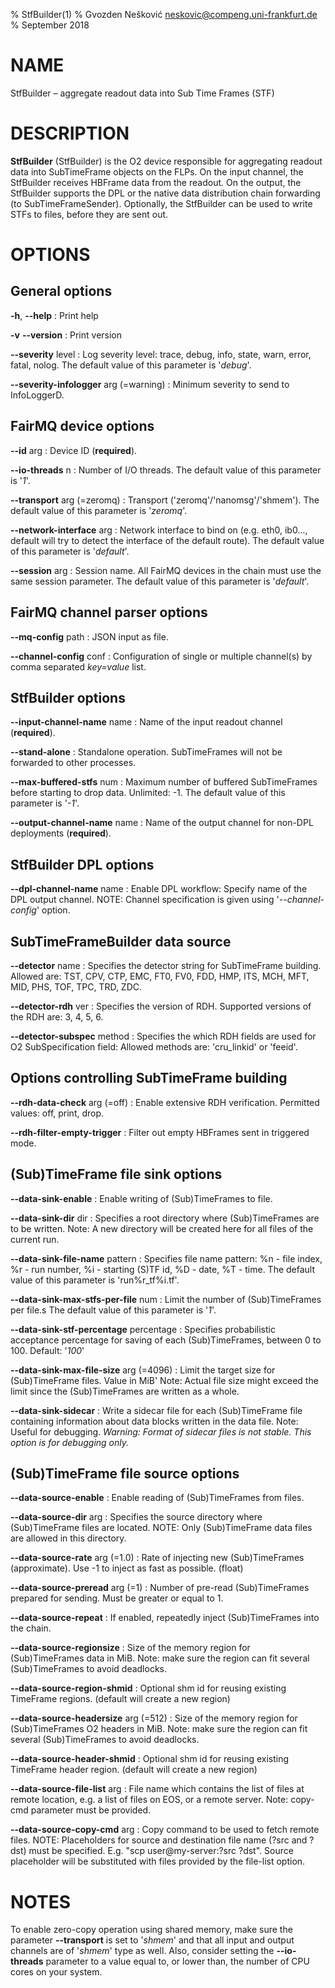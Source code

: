 % StfBuilder(1)
% Gvozden Nešković <neskovic@compeng.uni-frankfurt.de>
% September 2018

# NAME

StfBuilder – aggregate readout data into Sub Time Frames (STF)


# DESCRIPTION

**StfBuilder** (StfBuilder) is the O2 device responsible for aggregating readout data into
SubTimeFrame objects on the FLPs. On the input channel, the StfBuilder  receives HBFrame data
from the readout. On the output, the StfBuilder supports the DPL or the native data distribution
chain forwarding (to SubTimeFrameSender). Optionally, the StfBuilder can be used to write STFs
to files, before they are sent out.

# OPTIONS

## General options

**-h**, **--help**
:   Print help

**-v** **--version**
:   Print version

**--severity** level
:   Log severity level: trace, debug, info, state, warn, error, fatal, nolog.
    The default value of this parameter is '*debug*'.

**--severity-infologger** arg (=warning)
:   Minimum severity to send to InfoLoggerD.


## FairMQ device options

**--id** arg
:   Device ID (**required**).

**--io-threads** n
:   Number of I/O threads. The default value of this parameter is '*1*'.

**--transport** arg (=zeromq)
:   Transport ('zeromq'/'nanomsg'/'shmem'). The default value of this parameter is '*zeromq*'.

**--network-interface** arg
:   Network interface to bind on (e.g. eth0, ib0..., default will try to detect the interface of
    the default route).
    The default value of this parameter is '*default*'.

**--session** arg
:   Session name. All FairMQ devices in the chain must use the same session parameter.
    The default value of this parameter is '*default*'.


## FairMQ channel parser options

**--mq-config** path
:   JSON input as file.

**--channel-config** conf
:   Configuration of single or multiple channel(s) by comma separated *key=value* list.


## StfBuilder options

**--input-channel-name** name
:   Name of the input readout channel (**required**).

**--stand-alone**
:   Standalone operation. SubTimeFrames will not be forwarded to other processes.

**--max-buffered-stfs** num
:   Maximum number of buffered SubTimeFrames before starting to drop data. Unlimited: -1.
    The default value of this parameter is '*-1*'.

**--output-channel-name** name
:   Name of the output channel for non-DPL deployments (**required**).


## StfBuilder DPL options

**--dpl-channel-name** name
:   Enable DPL workflow: Specify name of the DPL output channel. NOTE: Channel specification
    is given using '*--channel-config*' option.


## SubTimeFrameBuilder data source

**--detector** name
:   Specifies the detector string for SubTimeFrame building. Allowed are: TST, CPV,
    CTP, EMC, FT0, FV0, FDD, HMP, ITS, MCH, MFT, MID, PHS, TOF, TPC, TRD, ZDC.

**--detector-rdh** ver
:   Specifies the version of RDH. Supported versions of the RDH are: 3, 4, 5, 6.

**--detector-subspec** method
:   Specifies the which RDH fields are used for O2 SubSpecification field: Allowed methods
    are: 'cru_linkid' or 'feeid'.

## Options controlling SubTimeFrame building

**--rdh-data-check** arg (=off)
:   Enable extensive RDH verification. Permitted values: off, print, drop.

**--rdh-filter-empty-trigger**
:   Filter out empty HBFrames sent in triggered mode.

## (Sub)TimeFrame file sink options

**--data-sink-enable**
:   Enable writing of (Sub)TimeFrames to file.

**--data-sink-dir** dir
:   Specifies a root directory where (Sub)TimeFrames are to be written.
    Note: A new directory will be created here for all files of the current run.

**--data-sink-file-name** pattern
:   Specifies file name pattern: %n - file index, %r - run number, %i - starting (S)TF id, %D - date, %T - time.
    The default value of this parameter is 'run%r_tf%i.tf'.

**--data-sink-max-stfs-per-file** num
:   Limit the number of (Sub)TimeFrames per file.s
    The default value of this parameter is '*1*'.

**--data-sink-stf-percentage** percentage
:   Specifies probabilistic acceptance percentage for saving of each (Sub)TimeFrames, between 0 to 100. Default: '*100*'

**--data-sink-max-file-size** arg (=4096)
:   Limit the target size for (Sub)TimeFrame files. Value in MiB'
    Note: Actual file size might exceed the limit since the (Sub)TimeFrames are written as a whole.

**--data-sink-sidecar**
:   Write a sidecar file for each (Sub)TimeFrame file containing information about data blocks
    written in the data file. Note: Useful for debugging.
    *Warning: Format of sidecar files is not stable. This option is for debugging only.*

## (Sub)TimeFrame file source options

**--data-source-enable**
:   Enable reading of (Sub)TimeFrames from files.

**--data-source-dir** arg
:   Specifies the source directory where (Sub)TimeFrame files are located. NOTE:
    Only (Sub)TimeFrame data files are allowed in this directory.

**--data-source-rate** arg (=1.0)
:   Rate of injecting new (Sub)TimeFrames (approximate). Use -1 to inject as fast as possible. (float)

**--data-source-preread** arg (=1)
:   Number of pre-read (Sub)TimeFrames prepared for sending. Must be greater or equal to 1.

**--data-source-repeat**
:   If enabled, repeatedly inject (Sub)TimeFrames into the chain.

**--data-source-regionsize**
:   Size of the memory region for (Sub)TimeFrames data in MiB. Note: make sure the
    region can fit several (Sub)TimeFrames to avoid deadlocks.

**--data-source-region-shmid**
:   Optional shm id for reusing existing TimeFrame regions.
    (default will create a new region)

**--data-source-headersize** arg (=512)
:   Size of the memory region for (Sub)TimeFrames O2 headers in MiB. Note: make
    sure the region can fit several (Sub)TimeFrames to avoid deadlocks.

**--data-source-header-shmid**
:   Optional shm id for reusing existing TimeFrame header region.
    (default will create a new region)

**--data-source-file-list** arg
:   File name which contains the list of files at remote location, e.g. a list of
    files on EOS, or a remote server. Note: copy-cmd parameter must be provided.

**--data-source-copy-cmd** arg
:   Copy command to be used to fetch remote files. NOTE: Placeholders for source
    and destination file name (?src and ?dst) must be specified.
    E.g. "scp user@my-server:?src ?dst".
    Source placeholder will be substituted with files provided by the file-list option.

# NOTES

To enable zero-copy operation using shared memory, make sure the parameter **--transport** is set
to '*shmem*' and that all input and output channels are of '*shmem*' type as well. Also, consider
setting the **--io-threads** parameter to a value equal to, or lower than, the number of CPU cores
on your system.
